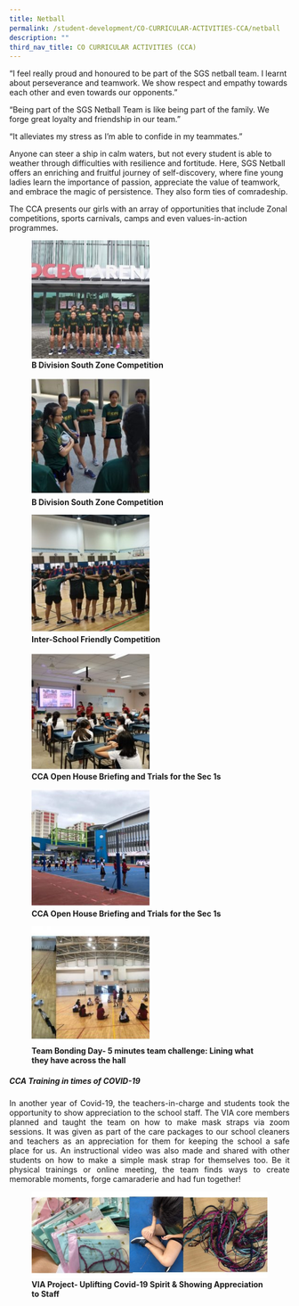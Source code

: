 ```yaml
---
title: Netball
permalink: /student-development/CO-CURRICULAR-ACTIVITIES-CCA/netball
description: ""
third_nav_title: CO CURRICULAR ACTIVITIES (CCA)
---
```

“I feel really proud and honoured to be part of the SGS netball team. I learnt about perseverance and teamwork. We show respect and empathy towards each other and even towards our opponents.”

“Being part of the SGS Netball Team is like being part of the family. We forge great loyalty and friendship in our team.”

“It alleviates my stress as I’m able to confide in my teammates.”

Anyone can steer a ship in calm waters, but not every student is able to weather through difficulties with resilience and fortitude. Here, SGS Netball offers an enriching and fruitful journey of self-discovery, where fine young ladies learn the importance of passion, appreciate the value of teamwork, and embrace the magic of persistence. They also form ties of comradeship.

The CCA presents our girls with an array of opportunities that include Zonal competitions, sports carnivals, camps and even values-in-action programmes.

<figure>
 <img src="/images/CCA%20Netball/Slide1-12-250x250.jpg" 
     style="width:50%">
<figcaption> 
	<strong> B Division South Zone Competition</strong> 
	</figcaption>
</figure>

<figure>
 <img src="/images/CCA%20Netball/Slide2-10-250x250.jpg" 
     style="width:50%">
<figcaption> 
	<strong> B Division South Zone Competition</strong> 
	</figcaption>
</figure>

<figure>
 <img src="/images/CCA%20Netball/Slide3-7-250x250.jpg" 
     style="width:50%">
<figcaption> 
	<strong> Inter-School Friendly Competition</strong> 
	</figcaption>
</figure>

<figure>
 <img src="/images/CCA%20Netball/Slide4-8-250x250.jpg" 
     style="width:50%">
<figcaption> 
	<strong> CCA Open House Briefing and Trials for the Sec 1s</strong> 
	</figcaption>
</figure>


<figure>
 <img src="/images/CCA%20Netball/Slide5-4-250x250.jpg" 
     style="width:50%">
<figcaption> 
	<strong> CCA Open House Briefing and Trials for the Sec 1s</strong> 
	</figcaption>
</figure>


<figure>
 <img src="/images/CCA%20Netball/Slide6-4-250x250.jpg" 
     style="width:50%">
<figcaption> 
	<strong> Team Bonding Day- 5 minutes team challenge: Lining what they have across the hall</strong> 
	</figcaption>
</figure>

##### **CCA Training in times of COVID-19**

<p style="text-align: justify;"> In another year of Covid-19, the teachers-in-charge and students took the opportunity to show appreciation to the school staff. The VIA core members planned and taught the team on how to make mask straps via zoom sessions. It was given as part of the care packages to our school cleaners and teachers as an appreciation for them for keeping the school a safe place for us. An instructional video was also made and shared with other students on how to make a simple mask strap for themselves too. Be it physical trainings or online meeting, the team finds ways to create memorable moments, forge camaraderie and had fun together! </p>

<figure>
<img src="/images/CCA%20Netball/Slide7-4-e1637914226628-768x280.jpg">
<figcaption> <strong> VIA Project- Uplifting Covid-19 Spirit & Showing Appreciation to Staff </strong> </figcaption>
</figure>